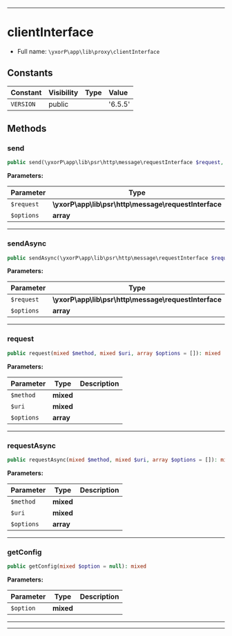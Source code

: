 ***

# clientInterface





* Full name: `\yxorP\app\lib\proxy\clientInterface`


## Constants

| Constant | Visibility | Type | Value |
|:---------|:-----------|:-----|:------|
|`VERSION`|public| |&#039;6.5.5&#039;|

## Methods


### send



```php
public send(\yxorP\app\lib\psr\http\message\requestInterface $request, array $options = []): mixed
```








**Parameters:**

| Parameter | Type | Description |
|-----------|------|-------------|
| `$request` | **\yxorP\app\lib\psr\http\message\requestInterface** |  |
| `$options` | **array** |  |




***

### sendAsync



```php
public sendAsync(\yxorP\app\lib\psr\http\message\requestInterface $request, array $options = []): mixed
```








**Parameters:**

| Parameter | Type | Description |
|-----------|------|-------------|
| `$request` | **\yxorP\app\lib\psr\http\message\requestInterface** |  |
| `$options` | **array** |  |




***

### request



```php
public request(mixed $method, mixed $uri, array $options = []): mixed
```








**Parameters:**

| Parameter | Type | Description |
|-----------|------|-------------|
| `$method` | **mixed** |  |
| `$uri` | **mixed** |  |
| `$options` | **array** |  |




***

### requestAsync



```php
public requestAsync(mixed $method, mixed $uri, array $options = []): mixed
```








**Parameters:**

| Parameter | Type | Description |
|-----------|------|-------------|
| `$method` | **mixed** |  |
| `$uri` | **mixed** |  |
| `$options` | **array** |  |




***

### getConfig



```php
public getConfig(mixed $option = null): mixed
```








**Parameters:**

| Parameter | Type | Description |
|-----------|------|-------------|
| `$option` | **mixed** |  |




***


***

